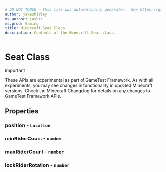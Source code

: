 ```yaml
---
# DO NOT TOUCH — This file was automatically generated.  See https://github.com/Mojang/MinecraftScriptingApiDocsGenerator to modify descriptions, examples, etc.
author: jakeshirley
ms.author: jashir
ms.prod: Gaming
title: Minecraft.Seat Class
description: Contents of the Minecraft.Seat class.
---
```

# Seat Class
>[!IMPORTANT]
>These APIs are experimental as part of GameTest Framework. As with all experiments, you may see changes in functionality in updated Minecraft versions. Check the Minecraft Changelog for details on any changes to GameTest Framework APIs.
## Properties
### **position** - `Location`



### **minRiderCount** - `number`



### **maxRiderCount** - `number`



### **lockRiderRotation** - `number`




